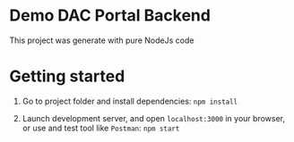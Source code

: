 # Demo DAC Portal Backend

This project was generate with pure NodeJs code

# Getting started

1. Go to project folder and install dependencies:
 ``` npm install ```

2. Launch development server, and open `localhost:3000` in your browser, or use and test tool like `Postman`:
 ``` npm start ```
